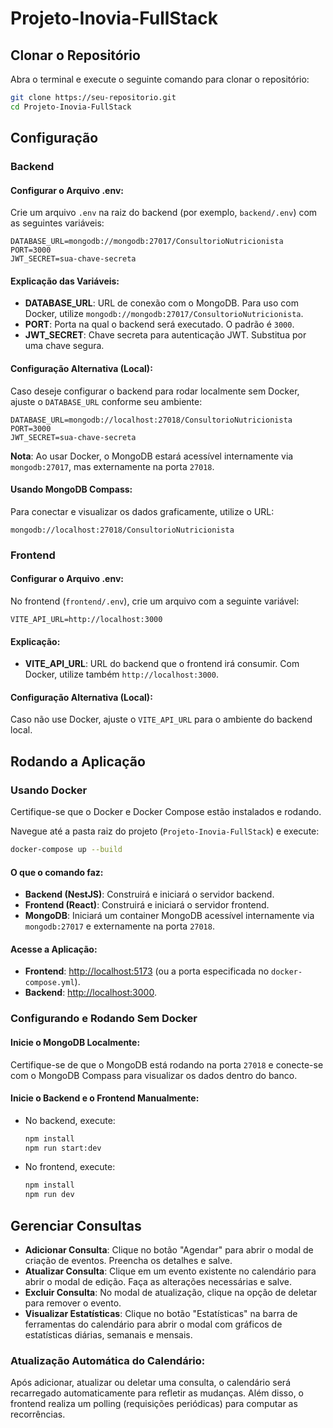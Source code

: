 # Projeto-Inovia-FullStack

## Clonar o Repositório
Abra o terminal e execute o seguinte comando para clonar o repositório:
```bash
git clone https://seu-repositorio.git
cd Projeto-Inovia-FullStack
```

## Configuração

### Backend
#### Configurar o Arquivo .env:
Crie um arquivo `.env` na raiz do backend (por exemplo, `backend/.env`) com as seguintes variáveis:
```env
DATABASE_URL=mongodb://mongodb:27017/ConsultorioNutricionista
PORT=3000
JWT_SECRET=sua-chave-secreta
```

#### Explicação das Variáveis:
- **DATABASE_URL**: URL de conexão com o MongoDB. Para uso com Docker, utilize `mongodb://mongodb:27017/ConsultorioNutricionista`.
- **PORT**: Porta na qual o backend será executado. O padrão é `3000`.
- **JWT_SECRET**: Chave secreta para autenticação JWT. Substitua por uma chave segura.

#### Configuração Alternativa (Local):
Caso deseje configurar o backend para rodar localmente sem Docker, ajuste o `DATABASE_URL` conforme seu ambiente:
```env
DATABASE_URL=mongodb://localhost:27018/ConsultorioNutricionista
PORT=3000
JWT_SECRET=sua-chave-secreta
```
**Nota**: Ao usar Docker, o MongoDB estará acessível internamente via `mongodb:27017`, mas externamente na porta `27018`.

#### Usando MongoDB Compass:
Para conectar e visualizar os dados graficamente, utilize o URL:
```
mongodb://localhost:27018/ConsultorioNutricionista
```

### Frontend
#### Configurar o Arquivo .env:
No frontend (`frontend/.env`), crie um arquivo com a seguinte variável:
```env
VITE_API_URL=http://localhost:3000
```

#### Explicação:
- **VITE_API_URL**: URL do backend que o frontend irá consumir. Com Docker, utilize também `http://localhost:3000`.

#### Configuração Alternativa (Local):
Caso não use Docker, ajuste o `VITE_API_URL` para o ambiente do backend local.

## Rodando a Aplicação

### Usando Docker
Certifique-se que o Docker e Docker Compose estão instalados e rodando.

Navegue até a pasta raiz do projeto (`Projeto-Inovia-FullStack`) e execute:
```bash
docker-compose up --build
```

#### O que o comando faz:
- **Backend (NestJS)**: Construirá e iniciará o servidor backend.
- **Frontend (React)**: Construirá e iniciará o servidor frontend.
- **MongoDB**: Iniciará um container MongoDB acessível internamente via `mongodb:27017` e externamente na porta `27018`.

#### Acesse a Aplicação:
- **Frontend**: [http://localhost:5173](http://localhost:5173) (ou a porta especificada no `docker-compose.yml`).
- **Backend**: [http://localhost:3000](http://localhost:3000).

### Configurando e Rodando Sem Docker
#### Inicie o MongoDB Localmente:
Certifique-se de que o MongoDB está rodando na porta `27018` e conecte-se com o MongoDB Compass para visualizar os dados dentro do banco.

#### Inicie o Backend e o Frontend Manualmente:
- No backend, execute:
  ```bash
  npm install
  npm run start:dev
  ```
- No frontend, execute:
  ```bash
  npm install
  npm run dev
  ```

## Gerenciar Consultas

- **Adicionar Consulta**: Clique no botão "Agendar" para abrir o modal de criação de eventos. Preencha os detalhes e salve.
- **Atualizar Consulta**: Clique em um evento existente no calendário para abrir o modal de edição. Faça as alterações necessárias e salve.
- **Excluir Consulta**: No modal de atualização, clique na opção de deletar para remover o evento.
- **Visualizar Estatísticas**: Clique no botão "Estatísticas" na barra de ferramentas do calendário para abrir o modal com gráficos de estatísticas diárias, semanais e mensais.

### Atualização Automática do Calendário:
Após adicionar, atualizar ou deletar uma consulta, o calendário será recarregado automaticamente para refletir as mudanças. Além disso, o frontend realiza um polling (requisições periódicas) para computar as recorrências.

